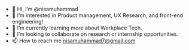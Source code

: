 - 👋 Hi, I’m @nisamuhammad
- 👀 I’m interested in Product management, UX Research, and front-end engineering!
- 🌱 I’m currently learning more about Workplace Tech.
- 💞️ I’m looking to collaborate on research or internship opportunities. 
- 📫 How to reach me nisamuhammad7@gmail.com

<!---
nisamuhammad/nisamuhammad is a ✨ special ✨ repository because its `README.md` (this file) appears on your GitHub profile.
You can click the Preview link to take a look at your changes.
--->

